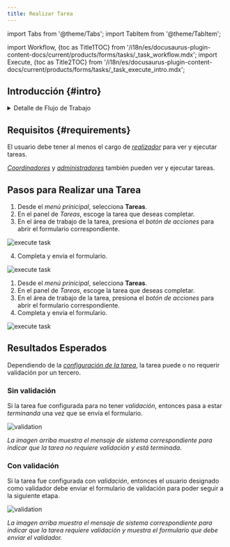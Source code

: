 ```yaml
---
title: Realizar Tarea
---
```


import Tabs from '@theme/Tabs';
import TabItem from '@theme/TabItem';

import Workflow, {toc as Title1TOC} from '/i18n/es/docusaurus-plugin-content-docs/current/products/forms/tasks/_task_workflow.mdx';
import Execute, {toc as Title2TOC} from '/i18n/es/docusaurus-plugin-content-docs/current/products/forms/tasks/_task_execute_intro.mdx';

## Introducción {#intro}

<Execute/>

<details>
<summary>Detalle de Flujo de Trabajo</summary>
<div>

<Workflow/>

</div>
</details>

## Requisitos {#requirements}

El usuario debe tener al menos el cargo de [_realizador_](/docs/products/forms/configuration/users/user_types#executor) para ver y ejecutar tareas. 

[_Coordinadores_](/docs/products/forms/configuration/users/user_types#coordinator) y [_administradores_](/docs/products/forms/configuration/users/user_types#admin) también pueden ver y ejecutar tareas.

## Pasos para Realizar una Tarea

<Tabs>
<TabItem value="desktop" label="Escritorio" default>

1. Desde el _menú prinicipal_, selecciona **Tareas**.
2. En el panel de _Tareas_, escoge la tarea que deseas completar.
3. En el área de trabajo de la tarea, presiona el _botón de acciones_ para abrir el formulario correspondiente.

<div className="img_sizing">

![execute task](/img/productos_es/product_forms_tasks_execute_01.png)

</div>

4. Completa y envía el formulario.

<div className="img_sizing">

![execute task](/img/productos_es/product_forms_tasks_execute_02.png)

</div>

</TabItem>
<TabItem value="mobile" label="Versión Móvil" default>

1. Desde el _menú prinicipal_, selecciona **Tareas**.
2. En el panel de _Tareas_, escoge la tarea que deseas completar.
3. En el área de trabajo de la tarea, presiona el _botón de acciones_ para abrir el formulario correspondiente.
4. Completa y envía el formulario.

<div className="img_sizing">

![execute task](/img/productos_es/product_forms_tasks_execute_01m.png)

</div>

</TabItem>
</Tabs>


## Resultados Esperados
Dependiendo de la [_configuración de la tarea_](/docs/products/forms/tasks/task_create), la tarea puede o no requerir validación por un tercero.

### Sin validación
Si la tarea fue configurada para no tener _validación_, entonces pasa a estar _terminanda_ una vez que se envía el formulario.

<div className="img_sizing">

![validation](/img/productos_es/product_forms_tasks_validate_01.png)

_La imagen arriba muestra el mensaje de sistema correspondiente para indicar que la tarea no requiere validación y está terminada._

</div>




### Con validación
Si la tarea fue configurada con _validación_, entonces el usuario designado como validador debe enviar el formulario de validación para poder seguir a la siguiente etapa.

<div className="img_sizing">

![validation](/img/productos_es/product_forms_tasks_validate_02.png)

_La imagen arriba muestra el mensaje de sistema correspondiente para indicar que la tarea requiere validación y muestra el formulario que debe enviar el validador._

</div>